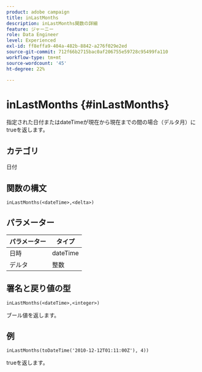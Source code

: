 ```yaml
---
product: adobe campaign
title: inLastMonths
description: inLastMonths関数の詳細
feature: ジャーニー
role: Data Engineer
level: Experienced
exl-id: ff8effa9-404a-482b-8842-a276f029e2ed
source-git-commit: 712f66b2715bac0af206755e59728c95499fa110
workflow-type: tm+mt
source-wordcount: '45'
ht-degree: 22%

---
```


# inLastMonths {#inLastMonths}

指定された日付またはdateTimeが現在から現在までの間の場合（デルタ月）にtrueを返します。

## カテゴリ

日付

## 関数の構文

`inLastMonths(<dateTime>,<delta>)`

## パラメーター

| パラメーター | タイプ |
|-----------|------------------|
| 日時 | dateTime |
| デルタ | 整数 |

## 署名と戻り値の型

`inLastMonths(<dateTime>,<integer>)`

ブール値を返します。

## 例

`inLastMonths(toDateTime('2010-12-12T01:11:00Z'), 4))`

trueを返します。
